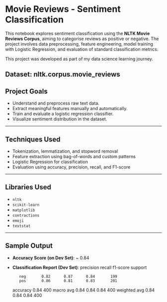 # Movie Reviews - Sentiment Classification

This notebook explores sentiment classification using the **NLTK Movie Reviews Corpus**, aiming to categorise reviews as positive or negative. The project involves data preprocessing, feature engineering, model training with Logistic Regression, and evaluation of standard classification metrics.

This project was developed as part of my data science learning journey.

**Dataset: nltk.corpus.movie_reviews**
---

## Project Goals

- Understand and preprocess raw text data.
- Extract meaningful features manually and automatically.
- Train and evaluate a logistic regression classifier.
- Visualize sentiment distribution in the dataset.

---

## Techniques Used

- Tokenization, lemmatization, and stopword removal
- Feature extraction using bag-of-words and custom patterns
- Logistic Regression for classification
- Evaluation using accuracy, precision, recall, and F1-score

---

## Libraries Used

- `nltk`
- `scikit-learn`
- `matplotlib`
- `contractions`
- `emoji`
- `textstat`

---

## Sample Output

- **Accuracy Score (on Dev Set)**: ~ 0.84
- **Classification Report (Dev Set)**:
               precision    recall  f1-score   support

         neg       0.82      0.87      0.84       199
         pos       0.86      0.81      0.83       201

    accuracy                           0.84       400
   macro avg       0.84      0.84      0.84       400
weighted avg       0.84      0.84      0.84       400


